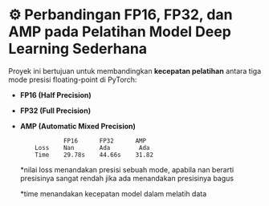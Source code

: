 # ⚙️ Perbandingan FP16, FP32, dan AMP pada Pelatihan Model Deep Learning Sederhana

Proyek ini bertujuan untuk membandingkan **kecepatan pelatihan** antara tiga mode presisi floating-point di PyTorch:

- **FP16 (Half Precision)**
- **FP32 (Full Precision)**
- **AMP (Automatic Mixed Precision)**

                  FP16      FP32      AMP
          Loss    Nan       Ada        Ada
          Time    29.78s    44.66s    31.82

  *nilai loss menandakan presisi sebuah mode, apabila nan berarti presisinya sangat rendah jika ada menandakan presisinya bagus
  
  *time menandakan kecepatan model dalam melatih data
  
